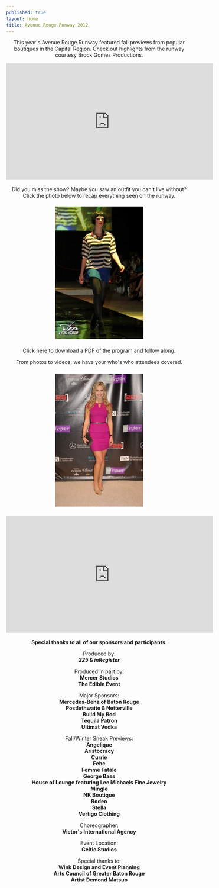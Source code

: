 ```yaml
---
published: true
layout: home
title: Avenue Rouge Runway 2012
---
```


<div align="center">			
<p>This year's Avenue Rouge Runway featured fall previews from popular boutiques in the Capital Region. Check out highlights from the runway courtesy Brock Gomez Productions.</p>
<p></p>
<iframe width="560" height="315" src="http://www.youtube.com/embed/vJBF1O5i1Ew?rel=0" frameborder="0" allowfullscreen></iframe>
<p> </p>
<p>Did you miss the show? Maybe you saw an outfit you can't live without? Click the photo below to recap everything seen on the runway.</p>
<p><a href="http://www.225batonrouge.com/apps/pbcs.dll/gallery?Site=LB&Date=20120927&Category=225BATONROUGE0105&ArtNo=928009998&Ref=PH#"><img src="/img/arrunway/RunwayLooks.png" /></a></p>
<p> </p>
<p>Click <a href="/img/arrunway/AveRougeFashionShowProgram.pdf">here</a> to download a PDF of the program and follow along.</p>

<span class="st_sharethis_button" displayText="ShareThis"></span>
<p> </p>
<script type="text/javascript" src="http://wd.sharethis.com/button/buttons.js"></script><script type="text/javascript">stLight.options({publisher:'30bc03f6-ca65-4028-8b27-dd81591a3937'});</script>
<p> </p>
<p>From photos to videos, we have your who's who attendees covered.</p>
<p><a href="http://www.225batonrouge.com/apps/pbcs.dll/gallery?Site=LB&Date=20120927&Category=225BATONROUGE0105&ArtNo=927009999&Ref=PH#"><img src="/img/arrunway/RedCarpet.png" /></a></p>
<p><iframe width="560" height="315" src="http://www.youtube.com/embed/AGNSOWL353U" frameborder="0" allowfullscreen></iframe></p>
<p><b>Special thanks to all of our sponsors and participants.</b></p>

<p>Produced by: <br /><b><i>225</i> & <i>inRegister</i></b></p>


<p>Produced in part by: <br /><b>Mercer Studios</b><br /><b>The Edible Event</b></p>


<p>Major Sponsors:<br /><b>Mercedes-Benz of Baton Rouge</b><br /><b>Postlethwaite & Netterville</b><br /><b>Build My Bod</b><br /><b>Tequila Patron</b><br /><b>Ultimat Vodka</b>

<p>Fall/Winter Sneak Previews:<br /><b>Angelique</b><br /><b>Aristocracy</b><br /><b>Currie</b><br /><b>Febe</b><br /><b>Femme Fatale</b><br /><b>George Bass</b><br /><b>House of Lounge featuring Lee Michaels Fine Jewelry</b><br /><b>Mingle</b><br /><b>NK Boutique</b><br /><b>Rodeo</b><br /><b>Stella</b><br /><b>Vertigo Clothing</b>

<p>Choreographer:<br /><b>Victor's International Agency</b></p>

<p>Event Location:<br /><b>Celtic Studios</b></p>

<p>Special thanks to:<br /><b>Wink Design and Event Planning</b><br /><b>Arts Council of Greater Baton Rouge</b><br /><b>Artist Demond Matsuo</b></p>
</div>
